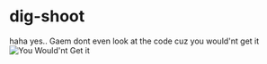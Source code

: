 # dig-shoot
haha yes.. Gaem
dont even look at the code cuz
you would'nt get it
<img src="https://i.kym-cdn.com/entries/icons/original/000/031/622/cover1.jpg"
     alt="You Would'nt Get it"
     style="float: left; margin-right: 10px;" />
